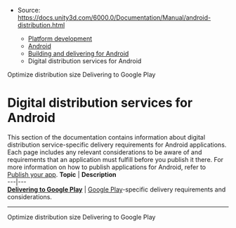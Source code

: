 * Source: https://docs.unity3d.com/6000.0/Documentation/Manual/android-distribution.html

  * [Platform development ](https://docs.unity3d.com/6000.0/Documentation/Manual/PlatformSpecific.html)
  * [Android](https://docs.unity3d.com/6000.0/Documentation/Manual/android.html)
  * [Building and delivering for Android](https://docs.unity3d.com/6000.0/Documentation/Manual/android-building-and-delivering.html)
  * Digital distribution services for Android


[](https://docs.unity3d.com/6000.0/Documentation/Manual/android-optimize-distribution-size.html)
Optimize distribution size
[](https://docs.unity3d.com/6000.0/Documentation/Manual/android-distribution-google-play.html)
Delivering to Google Play
# Digital distribution services for Android
This section of the documentation contains information about digital distribution service-specific delivery requirements for Android applications. Each page includes any relevant considerations to be aware of and requirements that an application must fulfill before you publish it there.
For more information on how to publish applications for Android, refer to [Publish your app](https://developer.android.com/studio/publish).
**Topic** | **Description**  
---|---  
[**Delivering to Google Play**](https://docs.unity3d.com/6000.0/Documentation/Manual/android-distribution-google-play.html) |  [Google Play](https://play.google.com/store)-specific delivery requirements and considerations.  
* * *
[](https://docs.unity3d.com/6000.0/Documentation/Manual/android-optimize-distribution-size.html)
Optimize distribution size
[](https://docs.unity3d.com/6000.0/Documentation/Manual/android-distribution-google-play.html)
Delivering to Google Play
